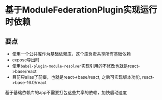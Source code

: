 # 基于ModuleFederationPlugin实现运行时依赖

## 要点

- 使用一个公共库作为基础依赖库，这个库负责共享所有基础依赖
- expose导出时
- 使用`babel-plugin-module-resolver`实现引用的不修改也就是react->base/react
- 目前只alias了前缀，也就是react->base/react, 之后可实现版本功能, react->base-16.0/react

基于基础依赖库的app不需要打包这些共享的依赖，加快启动速度
